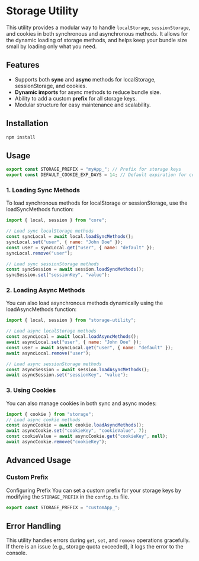 # Storage Utility

This utility provides a modular way to handle `localStorage`, `sessionStorage`, and cookies in both synchronous and asynchronous methods. It allows for the dynamic loading of storage methods, and helps keep your bundle size small by loading only what you need.

## Features

- Supports both **sync** and **async** methods for localStorage, sessionStorage, and cookies.
- **Dynamic imports** for async methods to reduce bundle size.
- Ability to add a custom **prefix** for all storage keys.
- Modular structure for easy maintenance and scalability.

## Installation

```bash
npm install
```

## Usage

```javascript
export const STORAGE_PREFIX = "myApp_"; // Prefix for storage keys
export const DEFAULT_COOKIE_EXP_DAYS = 14; // Default expiration for cookies in days
```

### 1. Loading Sync Methods

To load synchronous methods for localStorage or sessionStorage, use the loadSyncMethods function:

```javascript
import { local, session } from "core";

// Load sync localStorage methods
const syncLocal = await local.loadSyncMethods();
syncLocal.set("user", { name: "John Doe" });
const user = syncLocal.get("user", { name: "default" });
syncLocal.remove("user");

// Load sync sessionStorage methods
const syncSession = await session.loadSyncMethods();
syncSession.set("sessionKey", "value");
```

### 2. Loading Async Methods

You can also load asynchronous methods dynamically using the loadAsyncMethods function:

```javascript
import { local, session } from "storage-utility";

// Load async localStorage methods
const asyncLocal = await local.loadAsyncMethods();
await asyncLocal.set("user", { name: "John Doe" });
const user = await asyncLocal.get("user", { name: "default" });
await asyncLocal.remove("user");

// Load async sessionStorage methods
const asyncSession = await session.loadAsyncMethods();
await asyncSession.set("sessionKey", "value");
```

### 3. Using Cookies

You can also manage cookies in both sync and async modes:

```javascript
import { cookie } from "storage";
// Load async cookie methods
const asyncCookie = await cookie.loadAsyncMethods();
await asyncCookie.set("cookieKey", "cookieValue", 7);
const cookieValue = await asyncCookie.get("cookieKey", null);
await asyncCookie.remove("cookieKey");
```

## Advanced Usage

### Custom Prefix

Configuring Prefix
You can set a custom prefix for your storage keys by modifying the `STORAGE_PREFIX` in the `config.ts` file.

```javascript
export const STORAGE_PREFIX = "customApp_";
```

## Error Handling

This utility handles errors during `get`, `set`, and `remove` operations gracefully. If there is an issue (e.g., storage quota exceeded), it logs the error to the console.
